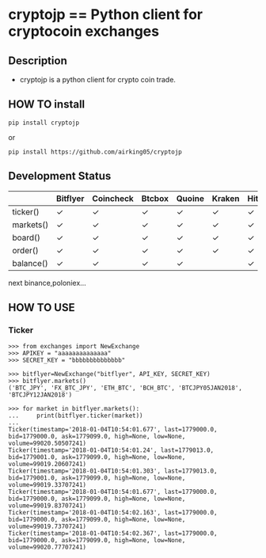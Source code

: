 # cryptojp == Python client for cryptocoin exchanges

## Description

- cryptojp is a python client for crypto coin trade.

## HOW TO install

```pip install cryptojp```

or

```pip install https://github.com/airking05/cryptojp```


## Development Status

|           | Bitflyer | Coincheck | Btcbox | Quoine | Kraken | Hitbtc | Binance |
|-----------|----------|-----------|--------|--------|--------|--------|---------|
| ticker()  | ✓        | ✓         | ✓      | ✓      | ✓      | ✓      | ✓       |
| markets() | ✓        | ✓         | ✓      | ✓      | ✓      | ✓      | ✓       |
| board()   | ✓        | ✓         | ✓      | ✓      | ✓      | ✓      |         |
| order()   | ✓        | ✓         | ✓      | ✓      | ✓      | ✓      |         |
| balance()   | ✓        | ✓         | ✓      | ✓      |       | ✓      |         |

next binance,poloniex...

## HOW TO USE

### Ticker

```
>>> from exchanges import NewExchange
>>> APIKEY = "aaaaaaaaaaaaaa"
>>> SECRET_KEY = "bbbbbbbbbbbbbb"

>>> bitflyer=NewExchange("bitflyer", API_KEY, SECRET_KEY)
>>> bitflyer.markets()
('BTC_JPY', 'FX_BTC_JPY', 'ETH_BTC', 'BCH_BTC', 'BTCJPY05JAN2018', 'BTCJPY12JAN2018')

>>> for market in bitflyer.markets():
...     print(bitflyer.ticker(market))
...
Ticker(timestamp='2018-01-04T10:54:01.677', last=1779000.0, bid=1779000.0, ask=1779099.0, high=None, low=None, volume=99020.50507241)
Ticker(timestamp='2018-01-04T10:54:01.24', last=1779013.0, bid=1779001.0, ask=1779099.0, high=None, low=None, volume=99019.20607241)
Ticker(timestamp='2018-01-04T10:54:01.303', last=1779013.0, bid=1779001.0, ask=1779099.0, high=None, low=None, volume=99019.33707241)
Ticker(timestamp='2018-01-04T10:54:01.677', last=1779000.0, bid=1779000.0, ask=1779099.0, high=None, low=None, volume=99019.83707241)
Ticker(timestamp='2018-01-04T10:54:02.163', last=1779000.0, bid=1779000.0, ask=1779099.0, high=None, low=None, volume=99019.73707241)
Ticker(timestamp='2018-01-04T10:54:02.367', last=1779000.0, bid=1779000.0, ask=1779099.0, high=None, low=None, volume=99020.77707241)
```
